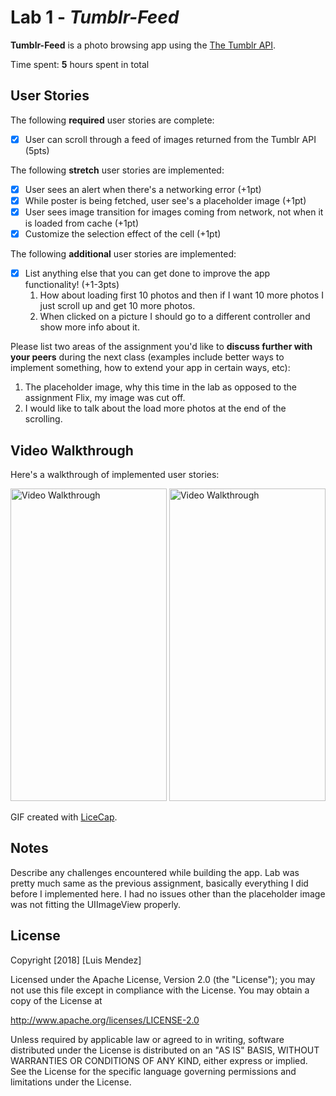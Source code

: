 # Lab 1 - *Tumblr-Feed*

**Tumblr-Feed** is a photo browsing app using the [The Tumblr API](https://www.tumblr.com/docs/en/api/v2#posts).

Time spent: **5** hours spent in total

## User Stories

The following **required** user stories are complete:

- [x] User can scroll through a feed of images returned from the Tumblr API (5pts)

The following **stretch** user stories are implemented:

- [x] User sees an alert when there's a networking error (+1pt)
- [x] While poster is being fetched, user see's a placeholder image (+1pt)
- [x] User sees image transition for images coming from network, not when it is loaded from cache (+1pt)
- [x] Customize the selection effect of the cell (+1pt)

The following **additional** user stories are implemented:

- [x] List anything else that you can get done to improve the app functionality! (+1-3pts)
    1. How about loading first 10 photos and then if I want 10 more photos I just scroll up and get 10 more photos.
    2. When clicked on a picture I should go to a different controller and show more info about it. 

Please list two areas of the assignment you'd like to **discuss further with your peers** during the next class (examples include better ways to implement something, how to extend your app in certain ways, etc):

1. The placeholder image, why this time in the lab as opposed to the assignment Flix, my image was cut off.
2. I would like to talk about the load more photos at the end of the scrolling. 

## Video Walkthrough

Here's a walkthrough of implemented user stories:

<img width="250" height="500" src='https://user-images.githubusercontent.com/16315708/45458431-a5b75900-b6c1-11e8-9b16-9ae013c121f6.gif' title='Video Walkthrough' width='' alt='Video Walkthrough' />
<img width="250" height="500" src='https://user-images.githubusercontent.com/16315708/45460972-6b07ed80-b6ce-11e8-8fd3-0b4db4a81bec.gif' title='Video Walkthrough' width='' alt='Video Walkthrough' />

GIF created with [LiceCap](http://www.cockos.com/licecap/).

## Notes

Describe any challenges encountered while building the app.
Lab was pretty much same as the previous assignment, basically everything I did before I implemented here. I had no issues other than the placeholder image was not fitting the UIImageView properly. 

## License

Copyright [2018] [Luis Mendez]

Licensed under the Apache License, Version 2.0 (the "License");
you may not use this file except in compliance with the License.
You may obtain a copy of the License at

http://www.apache.org/licenses/LICENSE-2.0

Unless required by applicable law or agreed to in writing, software
distributed under the License is distributed on an "AS IS" BASIS,
WITHOUT WARRANTIES OR CONDITIONS OF ANY KIND, either express or implied.
See the License for the specific language governing permissions and
limitations under the License.
